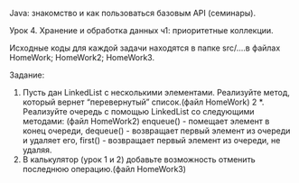 Java: знакомство и как пользоваться базовым API (семинары).


Урок 4. Хранение и обработка данных ч1: приоритетные коллекции.


Исходные коды для каждой задачи находятся в папке src/....в файлах HomeWork; HomeWork2; HomeWork3.


Задание:

1. Пусть дан LinkedList с несколькими элементами. Реализуйте метод, который вернет “перевернутый” список.(файл HomeWork)
2 *. Реализуйте очередь с помощью LinkedList со следующими методами: (файл HomeWork2)
enqueue() - помещает элемент в конец очереди,
dequeue() - возвращает первый элемент из очереди и удаляет его,
first() - возвращает первый элемент из очереди, не удаляя.
3. В калькулятор (урок 1 и 2) добавьте возможность отменить последнюю операцию.(файл HomeWork3)
